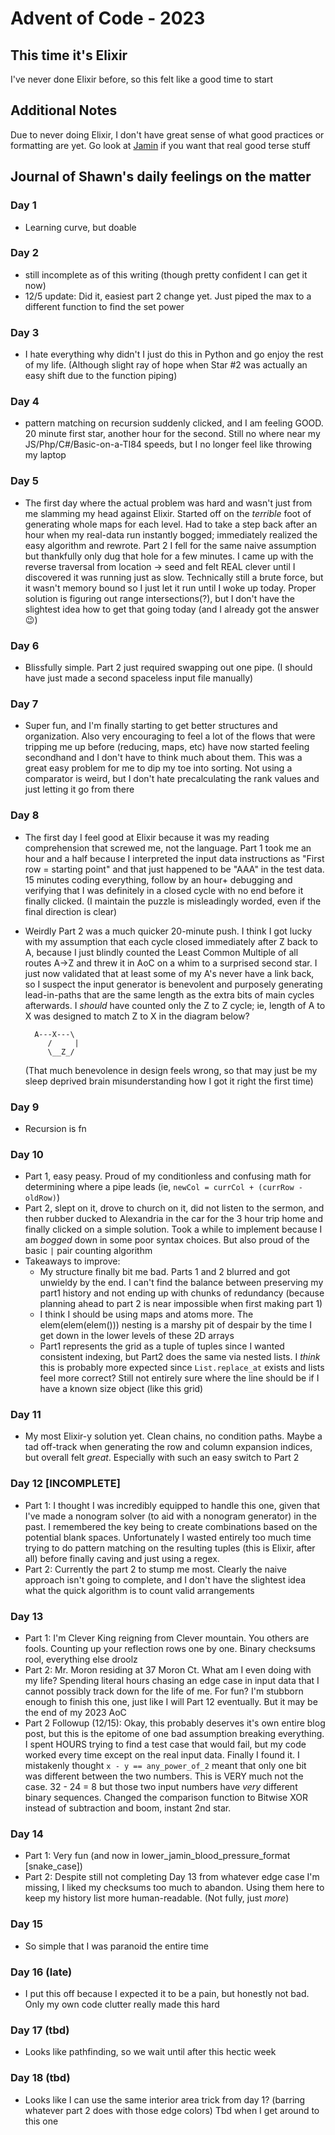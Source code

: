 # Advent of Code - 2023
## This time it's Elixir

I've never done Elixir before, so this felt like a good time to start

## Additional Notes

Due to never doing Elixir, I don't have great sense of what good practices or formatting are yet.  Go look at [Jamin](https://github.com/jaminthorns/advent-of-code-2023/tree/main) if you want that real good terse stuff

## Journal of Shawn's daily feelings on the matter

### Day 1 
- Learning curve, but doable
### Day 2 
- still incomplete as of this writing (though pretty confident I can get it now)
- 12/5 update: Did it, easiest part 2 change yet. Just piped the max to a different function to find the set power
### Day 3 
- I hate everything why didn't I just do this in Python and go enjoy the rest of my life.  (Although slight ray of hope when Star #2 was actually an easy shift due to the function piping)
### Day 4 
- pattern matching on recursion suddenly clicked, and I am feeling GOOD. 20 minute first star, another hour for the second. Still no where near my JS/Php/C#/Basic-on-a-TI84 speeds, but I no longer feel like throwing my laptop
### Day 5 
- The first day where the actual problem was hard and wasn't just from me slamming my head against Elixir.  Started off on the *terrible* foot of generating whole maps for each level. Had to take a step back after an hour when my real-data run instantly bogged; immediately realized the easy algorithm and rewrote.  Part 2 I fell for the same naive assumption but thankfully only dug that hole for a few minutes.  I came up with the reverse traversal from location -> seed and felt REAL clever until I discovered it was running just as slow.  Technically still a brute force, but it wasn't memory bound so I just let it run until I woke up today. Proper solution is figuring out range intersections(?), but I don't have the slightest idea how to get that going today (and I already got the answer :wink:)
### Day 6
- Blissfully simple. Part 2 just required swapping out one pipe. (I should have just made a second spaceless input file manually)
### Day 7
- Super fun, and I'm finally starting to get better structures and organization. Also very encouraging to feel a lot of the flows that were tripping me up before (reducing, maps, etc) have now started feeling secondhand and I don't have to think much about them.  This was a great easy problem for me to dip my toe into sorting.  Not using a comparator is weird, but I don't hate precalculating the rank values and just letting it go from there
### Day 8
- The first day I feel good at Elixir because it was my reading comprehension that screwed me, not the language.  Part 1 took me an hour and a half because I interpreted the input data instructions as "First row = starting point" and that just happened to be "AAA" in the test data.  15 minutes coding everything, follow by an hour+ debugging and verifying that I was definitely in a closed cycle with no end before it finally clicked.  (I maintain the puzzle is misleadingly worded, even if the final direction is clear)  
- Weirdly Part 2 was a much quicker 20-minute push.  I think I got lucky with my assumption that each cycle closed immediately after Z back to A, because I just blindly counted the Least Common Multiple of all routes A->Z and threw it in AoC on a whim to a surprised second star.  I just now validated that at least some of my A's never have a link back, so I suspect the input generator is benevolent and purposely generating lead-in-paths that are the same length as the extra bits of main cycles afterwards.  I _should_ have counted only the Z to Z cycle; ie, length of A to X was designed to match Z to X in the diagram below? 

  ```
    A---X---\
       /     |
       \__Z_/
  ```

  (That much benevolence in design feels wrong, so that may just be my sleep deprived brain misunderstanding how I got it right the first time)
### Day 9
- Recursion is fn
### Day 10
- Part 1, easy peasy. Proud of my conditionless and confusing math for determining where a pipe leads (ie, `newCol = currCol + (currRow - oldRow)`)
- Part 2, slept on it, drove to church on it, did not listen to the sermon, and then rubber ducked to Alexandria in the car for the 3 hour trip home and finally clicked on a simple solution.  Took a while to implement because I am *bogged* down in some poor syntax choices. But also proud of the basic `|` pair counting algorithm
- Takeaways to improve:
    - My structure finally bit me bad.  Parts 1 and 2 blurred and got unwieldy by the end.  I can't find the balance between preserving my part1 history and not ending up with chunks of redundancy (because planning ahead to part 2 is near impossible when first making part 1)
    - I think I should be using maps and atoms more.  The elem(elem(elem())) nesting is a marshy pit of despair by the time I get down in the lower levels of these 2D arrays
    - Part1 represents the grid as a tuple of tuples since I wanted consistent indexing, but Part2 does the same via nested lists.  I *think* this is probably more expected since `List.replace_at` exists and lists feel more correct?  Still not entirely sure where the line should be if I have a known size object (like this grid)
### Day 11
- My most Elixir-y solution yet.  Clean chains, no condition paths.  Maybe a tad off-track when generating the row and column expansion indices, but overall felt *great*.  Especially with such an easy switch to Part 2
### Day 12 \[INCOMPLETE\]
- Part 1: I thought I was incredibly equipped to handle this one, given that I've made a nonogram solver (to aid with a nonogram generator) in the past. I remembered the key being to create combinations based on the potential blank spaces. Unfortunately I wasted entirely too much time trying to do pattern matching on the resulting tuples (this is Elixir, after all) before finally caving and just using a regex.
- Part 2: Currently the part 2 to stump me most.  Clearly the naive approach isn't going to complete, and I don't have the slightest idea what the quick algorithm is to count valid arrangements
### Day 13
- Part 1: I'm Clever King reigning from Clever mountain. You others are fools. Counting up your reflection rows one by one. Binary checksums rool, everything else droolz
- Part 2: Mr. Moron residing at 37 Moron Ct.  What am I even doing with my life?  Spending literal hours chasing an edge case in input data that I cannot possibly track down for the life of me.  For fun?  I'm stubborn enough to finish this one, just like I will Part 12 eventually.  But it may be the end of my 2023 AoC
- Part 2 Followup (12/15): Okay, this probably deserves it's own entire blog post, but this is the epitome of one bad assumption breaking everything.  I spent HOURS trying to find a test case that would fail, but my code worked every time except on the real input data.  Finally I found it.  I mistakenly thought `x - y == any_power_of_2` meant that only one bit was different between the two numbers.  This is VERY much not the case.  32 - 24 = 8 but those two input numbers have *very* different binary sequences.  Changed the comparison function to Bitwise XOR instead of subtraction and boom, instant 2nd star.
### Day 14
- Part 1: Very fun (and now in lower_jamin_blood_pressure_format \[snake_case\])
- Part 2: Despite still not completing Day 13 from whatever edge case I'm missing, I liked my checksums too much to abandon.  Using them here to keep my history list more human-readable. (Not fully, just *more*)
### Day 15
- So simple that I was paranoid the entire time
### Day 16 (late)
-  I put this off because I expected it to be a pain, but honestly not bad.  Only my own code clutter really made this hard
### Day 17 (tbd)
- Looks like pathfinding, so we wait until after this hectic week
### Day 18 (tbd)
- Looks like I can use the same interior area trick from day 1? (barring whatever part 2 does with those edge colors) Tbd when I get around to this one
